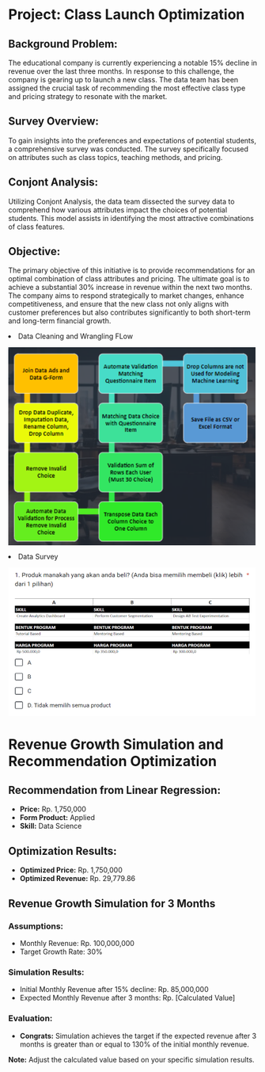 # Project: Class Launch Optimization

## Background Problem:
The educational company is currently experiencing a notable 15% decline in revenue over the last three months. In response to this challenge, the company is gearing up to launch a new class. The data team has been assigned the crucial task of recommending the most effective class type and pricing strategy to resonate with the market.

## Survey Overview:
To gain insights into the preferences and expectations of potential students, a comprehensive survey was conducted. The survey specifically focused on attributes such as class topics, teaching methods, and pricing.

## Conjont Analysis:
Utilizing Conjont Analysis, the data team dissected the survey data to comprehend how various attributes impact the choices of potential students. This model assists in identifying the most attractive combinations of class features.

## Objective:
The primary objective of this initiative is to provide recommendations for an optimal combination of class attributes and pricing. The ultimate goal is to achieve a substantial 30% increase in revenue within the next two months. The company aims to respond strategically to market changes, enhance competitiveness, and ensure that the new class not only aligns with customer preferences but also contributes significantly to both short-term and long-term financial growth.

</li><li> Data Cleaning and Wrangling FLow 
 <p>
<img align="center" src="image/flow_wrangling.png" width="500" height="400" />
</p>

</li><li> Data Survey
 <p>
<img align="center" src="image/mockup.png" width="500" height="300" />
</p>


# Revenue Growth Simulation and Recommendation Optimization

## Recommendation from Linear Regression:
- **Price:** Rp. 1,750,000
- **Form Product:** Applied
- **Skill:** Data Science

## Optimization Results:
- **Optimized Price:** Rp. 1,750,000
- **Optimized Revenue:** Rp. 29,779.86

## Revenue Growth Simulation for 3 Months

### Assumptions:
- Monthly Revenue: Rp. 100,000,000
- Target Growth Rate: 30%

### Simulation Results:
- Initial Monthly Revenue after 15% decline: Rp. 85,000,000
- Expected Monthly Revenue after 3 months: Rp. [Calculated Value]

### Evaluation:
- **Congrats:** Simulation achieves the target if the expected revenue after 3 months is greater than or equal to 130% of the initial monthly revenue.

**Note:** Adjust the calculated value based on your specific simulation results.
